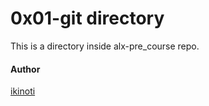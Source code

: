 # 0x01-git directory

This is a directory inside alx-pre_course repo.

#### Author

[ikinoti](https://github.com/ikinoti)
